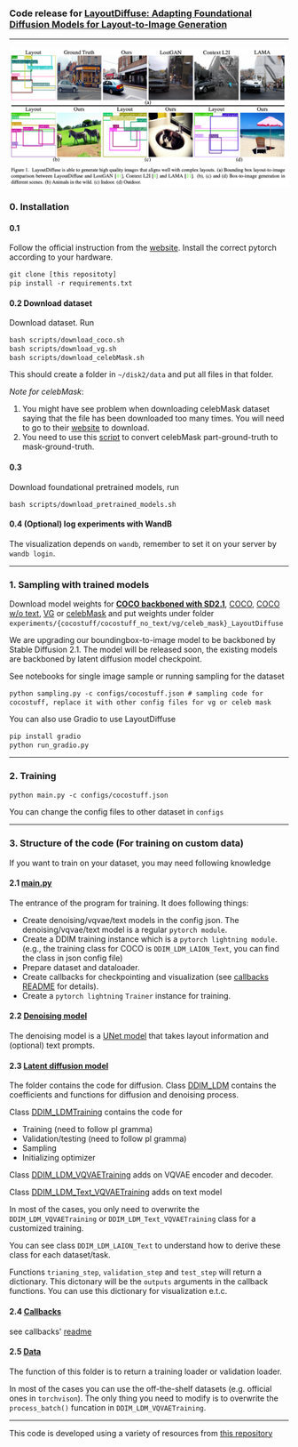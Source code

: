 ### Code release for [LayoutDiffuse: Adapting Foundational Diffusion Models for Layout-to-Image Generation](https://github.com/cplusx/layout_diffuse)

---
![teaser](figures/teaser.png)
### 0. Installation
#### 0.1 
Follow the official instruction from the [website](https://pytorch.org/get-started/locally/). Install the correct pytorch according to your hardware.
```
git clone [this repositoty]
pip install -r requirements.txt
```

#### 0.2  Download dataset

Download dataset. Run 
```
bash scripts/download_coco.sh
bash scripts/download_vg.sh
bash scripts/download_celebMask.sh
```

This should create a folder in `~/disk2/data` and put all files in that folder.


*Note for celebMask*: 
 1. You might have see problem when downloading celebMask dataset saying that the file has been downloaded too many times. You will need to go to their [website](https://github.com/switchablenorms/CelebAMask-HQ) to download. 
 2. You need to use this [script](https://github.com/switchablenorms/CelebAMask-HQ/blob/master/face_parsing/Data_preprocessing/g_mask.py) to convert celebMask part-ground-truth to mask-ground-truth.

#### 0.3
Download foundational pretrained models, run
```
bash scripts/download_pretrained_models.sh
```

#### 0.4 (Optional) log experiments with WandB
The visualization depends on `wandb`, remember to set it on your server by `wandb login`.

---

### 1. Sampling with trained models

Download model weights for [**COCO backboned with SD2.1**](), [COCO](https://automl-mm-bench.s3.amazonaws.com/layoutdiffuse/v1/model_release/coco/epoch=0059.ckpt), [COCO w/o text](https://automl-mm-bench.s3.amazonaws.com/layoutdiffuse/v1/model_release/coco_no_text/epoch=0059.ckpt), [VG](https://automl-mm-bench.s3.amazonaws.com/layoutdiffuse/v1/model_release/vg/latest.ckpt) or [celebMask](https://automl-mm-bench.s3.amazonaws.com/layoutdiffuse/v1/model_release/celeb_mask/latest.ckpt) and put weights under folder `experiments/{cocostuff/cocostuff_no_text/vg/celeb_mask}_LayoutDiffuse`

We are upgrading our boundingbox-to-image model to be backboned by Stable Diffusion 2.1. The model will be released soon, the existing models are backboned by latent diffusion model checkpoint. 

See notebooks for single image sample or running sampling for the dataset
```
python sampling.py -c configs/cocostuff.json # sampling code for cocostuff, replace it with other config files for vg or celeb mask
```

You can also use Gradio to use LayoutDiffuse
```
pip install gradio
python run_gradio.py
```

---

### 2. Training
```
python main.py -c configs/cocostuff.json
```
You can change the config files to other dataset in `configs`

---

### 3. Structure of the code (For training on custom data)
If you want to train on your dataset, you may need following knowledge
#### 2.1 [main.py](main.py)
The entrance of the program for training. It does following things:
* Create denoising/vqvae/text models in the config json. The denoising/vqvae/text model is a regular `pytorch module`.
* Create a DDIM training instance which is a `pytorch lightning module`. (e.g., the training class for COCO is `DDIM_LDM_LAION_Text`, you can find the class in json config file)
* Prepare dataset and dataloader.
* Create callbacks for checkpointing and visualization (see [callbacks README](callbacks/README.md) for details).
* Create a `pytorch lightning` `Trainer` instance for training. 

#### 2.2 [Denoising model](modules)
The denoising model is a [UNet model](modules/openai_unet/openaimodel_layout_diffuse.py) that takes layout information and (optional) text prompts.

#### 2.3 [Latent diffusion model](DDIM_ldm)
The folder contains the code for diffusion.
Class [DDIM_LDM](DDIM_ldm/DDIM_ldm.py) contains the coefficients and functions for diffusion and denoising process. 

Class [DDIM_LDMTraining](DDIM_ldm/DDIM_ldm.py) contains the code for
* Training (need to follow pl gramma)
* Validation/testing (need to follow pl gramma)
* Sampling
* Initializing optimizer

Class [DDIM_LDM_VQVAETraining](DDIM_ldm/DDIM_ldm.py) adds on VQVAE encoder and decoder.

Class [DDIM_LDM_Text_VQVAETraining](DDIM_ldm/DDIM_ldm.py) adds on text model

In most of the cases, you only need to overwrite the `DDIM_LDM_VQVAETraining` or `DDIM_LDM_Text_VQVAETraining` class for a customized training.

You can see class `DDIM_LDM_LAION_Text` to understand how to derive these class for each dataset/task.

Functions `trianing_step`, `validation_step` and `test_step` will return a dictionary. This dictonary will be the `outputs` arguments in the callback functions. You can use this dictionary for visualization e.t.c.


#### 2.4 [Callbacks](callbacks)
see callbacks' [readme](callbacks/README.md)

#### 2.5 [Data](data)
The function of this folder is to return a training loader or validation loader. 

In most of the cases you can use the off-the-shelf datasets (e.g. official ones in `torchvison`). The only thing you need to modify is to overwrite the `process_batch()` funcation in `DDIM_LDM_VQVAETraining`.

---

This code is developed using a variety of resources from [this repository](https://github.com/lucidrains/denoising-diffusion-pytorch)